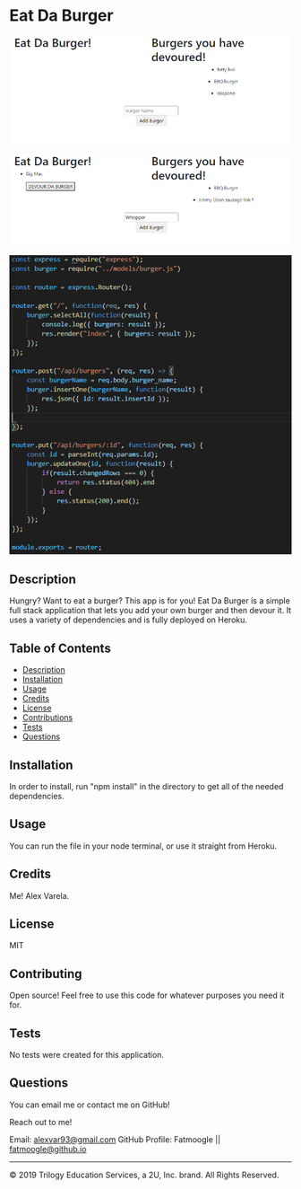 # Eat Da Burger

![](public/assets/images/mainpage.PNG)

![](public/assets/images/addBurger.PNG)

![](public/assets/images/router.PNG)

## Description 

Hungry? Want to eat a burger? This app is for you! Eat Da Burger is a simple full stack application that lets you add your own burger and then devour it. It uses a variety of dependencies and is fully deployed on Heroku.


## Table of Contents 


* [Description](#Description)
* [Installation](#Installation)
* [Usage](#Usage)
* [Credits](#Credits)
* [License](#License)
* [Contributions](#Contributions)
* [Tests](#Tests)
* [Questions](*Questions)


## Installation

In order to install, run "npm install" in the directory to get all of the needed dependencies.


## Usage

You can run the file in your node terminal, or use it straight from Heroku.


## Credits

Me! Alex Varela.


## License

MIT


## Contributing

Open source! Feel free to use this code for whatever purposes you need it for.


## Tests

No tests were created for this application.


## Questions

You can email me or contact me on GitHub!

Reach out to me!

Email: alexvar93@gmail.com
GitHub Profile: Fatmoogle || fatmoogle@github.io 



---
© 2019 Trilogy Education Services, a 2U, Inc. brand. All Rights Reserved.

